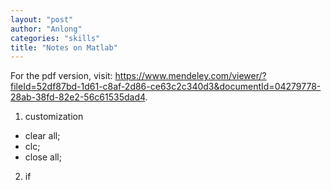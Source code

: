 ```yaml
---
layout: "post"
author: "Anlong"
categories: "skills"
title: "Notes on Matlab"
---
```

For the pdf version, visit: https://www.mendeley.com/viewer/?fileId=52df87bd-1d61-c8af-2d86-ce63c2c340d3&documentId=04279778-28ab-38fd-82e2-56c61535dad4.
1. customization

- clear all;
- clc;
- close all;

2. if 
